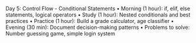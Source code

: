 Day 5: Control Flow - Conditional Statements
• Morning (1 hour): if, elif, else statements, logical operators
• Study (1 hour): Nested conditionals and best practices
• Practice (1 hour): Build a grade calculator, age classifier
• Evening (30 min): Document decision-making patterns
• Problems to solve: Number guessing game, simple login system
